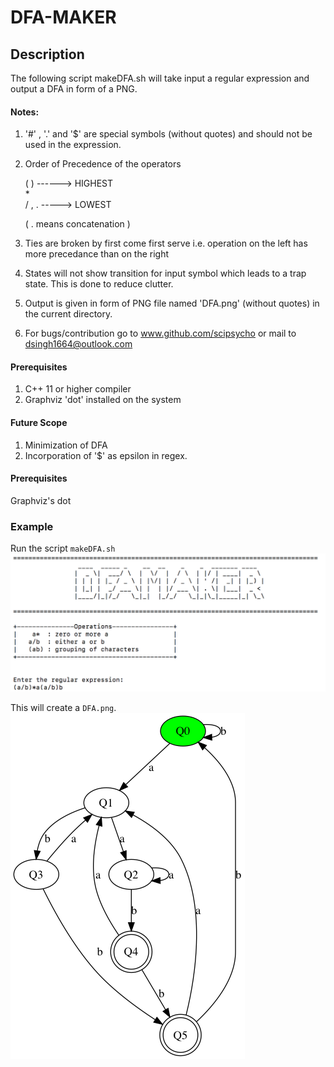 # DFA-MAKER
## Description
The following script makeDFA.sh will take input a regular expression and output a DFA in form of a PNG.
#### Notes:

1. '#' , '.' and '$'  are special symbols (without quotes) and should not be
   used in the expression.

2. Order of Precedence of the operators

	( )  ------> HIGHEST  
	 \*    
  / , . -----> LOWEST  

   ( . means concatenation )

3. Ties are broken by first come first serve i.e. operation on the left has more
   precedance than on the right
4. States will not show transition for input symbol which leads to a trap state. This is done to reduce clutter.

5. Output is given in form of PNG file named 'DFA.png' (without quotes) in the
   current directory.                       
6. For bugs/contribution go to www.github.com/scipsycho or
   mail to dsingh1664@outlook.com

#### Prerequisites
1. C++ 11 or higher compiler
2. Graphviz 'dot' installed on the system

#### Future Scope
1. Minimization of DFA
2. Incorporation of '$' as epsilon in regex.

#### Prerequisites
Graphviz's dot


### Example

Run the script `makeDFA.sh`
![Input](example-input.png)

This will create a `DFA.png`.
![Output](example.png)
